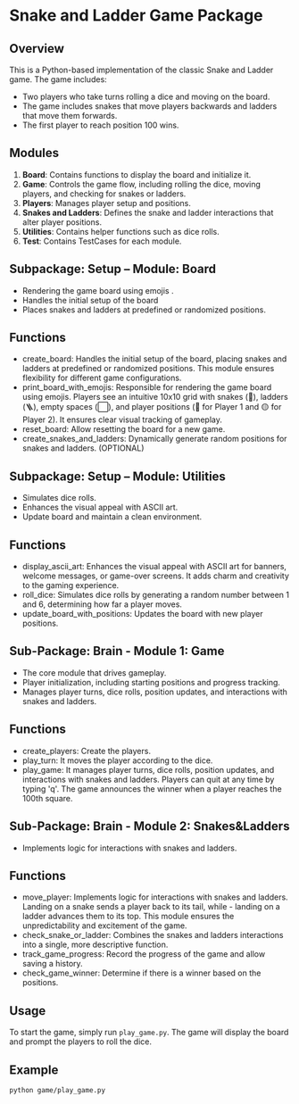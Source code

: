 # Snake and Ladder Game Package

## Overview
This is a Python-based implementation of the classic Snake and Ladder game. The game includes:

- Two players who take turns rolling a dice and moving on the board.
- The game includes snakes that move players backwards and ladders that move them forwards.
- The first player to reach position 100 wins.

## Modules
1. **Board**: Contains functions to display the board and initialize it.
2. **Game**: Controls the game flow, including rolling the dice, moving players, and checking for snakes or ladders.
3. **Players**: Manages player setup and positions.
4. **Snakes and Ladders**: Defines the snake and ladder interactions that alter player positions.
5. **Utilities**: Contains helper functions such as dice rolls.
6. **Test**: Contains TestCases for each module.


## Subpackage: Setup – Module: Board
- Rendering the game board using emojis .
- Handles the initial setup of the board
- Places snakes and ladders at predefined or randomized positions.

## Functions

- create_board: Handles the initial setup of the board, placing snakes and ladders at predefined or randomized positions. This module ensures flexibility for different game configurations.
- print_board_with_emojis: Responsible for rendering the game board using emojis. Players see an intuitive 10x10 grid with snakes (🐍), ladders (🪜), empty spaces (⬜), and player positions (🔵 for Player 1 and 🟡 for Player 2). It ensures clear visual tracking of gameplay.
- reset_board: Allow resetting the board for a new game.
- create_snakes_and_ladders: Dynamically generate random positions for snakes and ladders. (OPTIONAL)


## Subpackage: Setup – Module: Utilities

- Simulates dice rolls.
- Enhances the visual appeal with ASCII art.
- Update board and maintain a clean environment.


## Functions

- display_ascii_art: Enhances the visual appeal with ASCII art for banners, welcome messages, or game-over screens. It adds charm and creativity to the gaming experience.
- roll_dice: Simulates dice rolls by generating a random number between 1 and 6, determining how far a player moves.
- update_board_with_positions: Updates the board with new player positions.

## Sub-Package: Brain - Module 1: Game

- The core module that drives gameplay.
- Player initialization, including starting positions and progress tracking.
- Manages player turns, dice rolls, position updates, and interactions with snakes and ladders. 


## Functions

- create_players: Create the players.
- play_turn: It moves the player according to the dice.
- play_game: It manages player turns, dice rolls, position updates, and interactions with snakes and ladders. Players can quit at 
  any time by typing 'q'. The game announces the winner when a player reaches the 100th square.


## Sub-Package: Brain - Module 2: Snakes&Ladders

- Implements logic for interactions with snakes and ladders.

## Functions

- move_player: Implements logic for interactions with snakes and ladders. Landing on a snake sends a player back to its tail, while - landing on a ladder advances them to its top. This module ensures the unpredictability and excitement of the game.
- check_snake_or_ladder: Combines the snakes and ladders interactions into a single, more descriptive function.
- track_game_progress: Record the progress of the game and allow saving a history. 
- check_game_winner: Determine if there is a winner based on the positions.



## Usage
To start the game, simply run `play_game.py`. The game will display the board and prompt the players to roll the dice.

## Example
```bash
python game/play_game.py